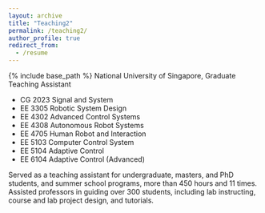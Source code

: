 ```yaml
---
layout: archive
title: "Teaching2"
permalink: /teaching2/
author_profile: true
redirect_from:
  - /resume
---
```


{% include base_path %}
National University of Singapore, Graduate Teaching Assistant
* CG 2023 Signal and System
* EE 3305 Robotic System Design
* EE 4302 Advanced Control Systems 
* EE 4308 Autonomous Robot Systems 
* EE 4705 Human Robot and Interaction
* EE 5103 Computer Control System 
* EE 5104 Adaptive Control 
* EE 6104 Adaptive Control (Advanced)

Served as a teaching assistant for undergraduate, masters, and PhD students, and summer school programs, more than 450 hours and 11 times. Assisted professors in guiding over 300 students, including lab instructing, course and lab project design, and tutorials.
